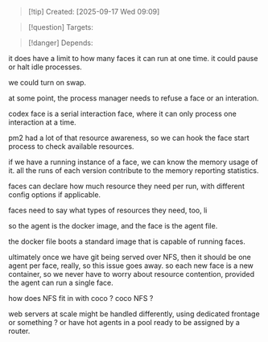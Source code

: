 
>[!tip] Created: [2025-09-17 Wed 09:09]

>[!question] Targets: 

>[!danger] Depends: 

it does have a limit to how many faces it can run at one time.
it could pause or halt idle processes.

we could turn on swap.

at some point, the process manager needs to refuse a face or an interation.

codex face is a serial interaction face, where it can only process one interaction at a time.

pm2 had a lot of that resource awareness, so we can hook the face start process to check available resources.

if we have a running instance of a face, we can know the memory usage of it.
all the runs of each version contribute to the memory reporting statistics.

faces can declare how much resource they need per run, with different config options if applicable.

faces need to say what types of resources they need, too, li

so the agent is the docker image, and the face is the agent file.

the docker file boots a standard image that is capable of running faces.

ultimately once we have git being served over NFS, then it should be one agent per face, really, so this issue goes away.
so each new face is a new container, so we never have to worry about resource contention, provided the agent can run a single face.

how does NFS fit in with coco ?
coco NFS ?

web servers at scale might be handled differently, using dedicated frontage or something ?
or have hot agents in a pool ready to be assigned by a router.